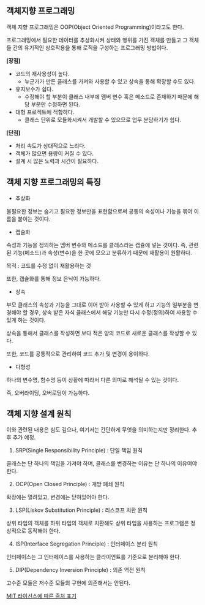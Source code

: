 ## 객체지향 프로그래밍

객체 지향 프로그래밍은 OOP(Object Oriented Programming)이라고도 한다.

프로그래밍에서 필요한 데이터를 추상화시켜 상태와 행위를 가진 객체를 만들고 그 객체들 간의 유기적인 상호작용을 통해 로직을 구성하는 프로그래밍 방법이다.



**[장점]**

- 코드의 재사용성이 높다.
  - 누군가가 만든 클래스를 가져와 사용할 수 있고 상속을 통해 확장할 수도 있다.
- 유지보수가 쉽다.
  - 수정해야 할 부분이 클래스 내부에 멤버 변수 혹은 메소드로 존재하기 때문에 해당 부분만 수정하면 된다.
- 대형 프로젝트에 적합하다.
  - 클래스 단위로 모듈화시켜서 개발할 수 있으므로 업무 분담하기가 쉽다.



**[단점]**

- 처리 속도가 상대적으로 느리다.
- 객체가 많으면 용량이 커질 수 있다.
- 설계 시 많은 노력과 시간이 필요하다.



## 객체 지향 프로그래밍의 특징

- 추상화

불필요한 정보는 숨기고 필요한 정보만을 표현함으로써 공통의 속성이나 기능을 묶어 이름을 붙이는 것이다.



- 캡슐화

속성과 기능을 정의하는 멤버 변수와 메소드를 클래스라는 캡슐에 넣는 것이다. 즉, 관련된 기능(메소드)과 속성(변수)을 한 곳에 모으고 분류하기 때문에 재활용이 원활하다.

목적 : 코드를 수정 없이 재활용하는 것

또한, 캡슐화를 통해 정보 은닉이 가능하다.



- 상속

부모 클래스의 속성과 기능을 그대로 이어 받아 사용할 수 있게 하고 기능의 일부분을 변경해야 할 경우, 상속 받은 자식 클래스에서 해당 기능만 다시 수정(정의)하여 사용할 수 있게 하는 것이다.

상속을 통해서 클래스를 작성하면 보다 적은 양의 코드로 새로운 클래스를 작성할 수 있다. 

또한, 코드를 공통적으로 관리하여 코드 추가 및 변경이 용이하다.



- 다형성

하나의 변수명, 함수명 등이 상황에 따라서 다른 의미로 해석될 수 있는 것이다.

즉, 오버라이딩, 오버로딩이 가능하다.



## 객체 지향 설계 원칙

이와 관련된 내용은 심도 깊으나, 여기서는 간단하게 무엇을 의미하는지만 정리한다. 추후 추가 예정.

1. SRP(Single Responsibility Principle) : 단일 책임 원칙

클래스는 단 하나의 책임을 가져야 하며, 클래스를 변경하는 이유는 단 하나의 이유여야 한다.

2. OCP(Open Closed Principle) : 개방 폐쇄 원칙

확장에는 열려있고, 변경에는 닫혀있어야 한다.

3. LSP(Liskov Substitution Principle) : 리스코프 치환 원칙

상위 타입의 객체를 하위 타입의 객체로 치환해도 상위 타입을 사용하는 프로그램은 정상적으로 동작해야 한다. 

4. ISP(Interface Segregation Principle) : 인터페이스 분리 원칙

인터페이스는 그 인터페이스를 사용하는 클라이언트를 기준으로 분리해야 한다.

5. DIP(Dependency Inversion Principle) : 의존 역전 원칙

고수준 모듈은 저수준 모듈의 구현에 의존해서는 안된다.

[MIT 라이선스에 따른 출처 표기](https://github.com/WooVictory/Ready-For-Tech-Interview)

